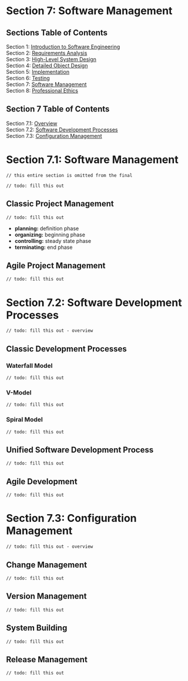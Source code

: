 # Section 7: Software Management

## Sections Table of Contents

Section 1: [Introduction to Software Engineering](Section%201.md)<br>
Section 2: [Requirements Analysis](Section%202.md)<br>
Section 3: [High-Level System Design](Section%203.md)<br>
Section 4: [Detailed Object Design](Section%204.md)<br>
Section 5: [Implementation](Section%205.md)<br>
Section 6: [Testing](Section%206.md)<br>
Section 7: [Software Management](Section%207.md)<br>
Section 8: [Professional Ethics](Section%208.md)<br>

## Section 7 Table of Contents

Section 7.1: [Overview](#section-7.1-overview)<br>
Section 7.2: [Software Development Processes](#section-7.2-software-development-processes)<br>
Section 7.3: [Configuration Management](#section-7.3-configuration-management)<br>

# Section 7.1: Software Management

`// this entire section is omitted from the final`

`// todo: fill this out`

## Classic Project Management
`// todo: fill this out`

- **planning:** definition phase
- **organizing:** beginning phase
- **controlling:** steady state phase
- **terminating:** end phase

## Agile Project Management
`// todo: fill this out`

# Section 7.2: Software Development Processes
`// todo: fill this out - overview`

## Classic Development Processes

### Waterfall Model
`// todo: fill this out`

### V-Model
`// todo: fill this out`

### Spiral Model
`// todo: fill this out`

## Unified Software Development Process
`// todo: fill this out`

## Agile Development
`// todo: fill this out`

# Section 7.3: Configuration Management
`// todo: fill this out - overview`

## Change Management
`// todo: fill this out`

## Version Management
`// todo: fill this out`

## System Building
`// todo: fill this out`

## Release Management
`// todo: fill this out`
